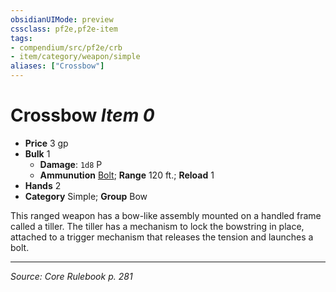 ```yaml
---
obsidianUIMode: preview
cssclass: pf2e,pf2e-item
tags:
- compendium/src/pf2e/crb
- item/category/weapon/simple
aliases: ["Crossbow"]
---
```

# Crossbow *Item 0*  

- **Price** 3 gp
- **Bulk** 1
  - **Damage**: `1d8` P
  - **Ammunution** [Bolt](compendium/equipment/items/bolt.md); **Range** 120 ft.; **Reload** 1
- **Hands** 2
- **Category** Simple; **Group** Bow 

This ranged weapon has a bow-like assembly mounted on a handled frame called a tiller. The tiller has a mechanism to lock the bowstring in place, attached to a trigger mechanism that releases the tension and launches a bolt.


---
*Source: Core Rulebook p. 281*